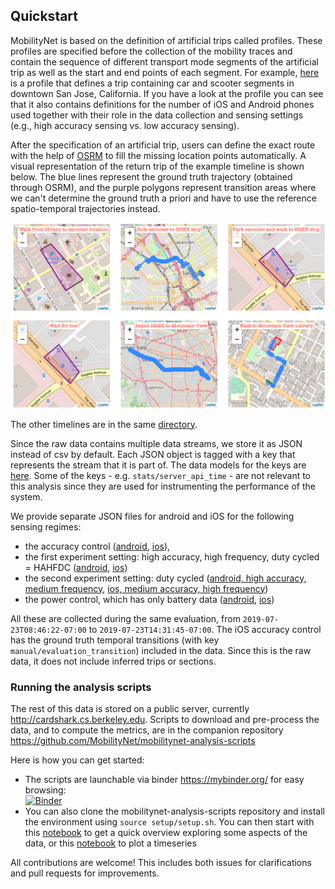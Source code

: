 ## Quickstart

MobilityNet is based on the definition of artificial trips called profiles.
These profiles are specified before the collection of the mobility traces and
contain the sequence of different transport mode segments of the artificial
trip as well as the start and end points of each segment.
For example,
[here](https://github.com/MobilityNet/mobilitynet-analysis-scripts/blob/master/spec_creation/final_sfbayarea/car_scooter_brex_san_jose.json)
is a profile that defines a trip containing car and scooter segments in
downtown San Jose, California.
If you have a look at the profile you can see that it also contains definitions
for the number of iOS and Android phones used together with their role in the
data collection and sensing settings (e.g., high accuracy sensing vs. low
accuracy sensing).

After the specification of an artificial trip, users can define the exact route with the help of
[OSRM](http://project-osrm.org/) to fill the missing location points automatically. 
A visual representation of the return trip of the example timeline is shown below. The
blue lines represent the ground truth trajectory (obtained through OSRM), and the purple polygons
represent transition areas where we can't determine the ground truth a priori
and have to use the reference spatio-temporal trajectories instead.

![sj_to_mtn_view_multi_modal](figs/sj_to_mtn_view_multi_modal.png)

The other timelines are in the same [directory](https://github.com/MobilityNet/mobilitynet-analysis-scripts/tree/master/spec_creation/).

Since the raw data contains multiple data streams, we store it as JSON instead
of csv by default. Each JSON object is tagged with a key that represents the
stream that it is part of. The data models for the keys are
[here](https://github.com/e-mission/e-mission-server/tree/master/emission/core/wrapper).
Some of the keys - e.g. `stats/server_api_time` - are not relevant to this
analysis since they are used for instrumenting the performance of the system.

We provide separate JSON files for android and iOS for the following sensing regimes:
- the accuracy control ([android](samples/android_accuracy_control.json), [ios](samples/ios_accuracy_control.json)),
- the first experiment setting: high accuracy, high frequency, duty cycled = HAHFDC ([android](samples/android_hahfdc.json), [ios](samples/ios_hahfdc.json))
- the second experiment setting: duty cycled ([android, high accuracy, medium frequency](samples/android_hamfdc.json), [ios, medium accuracy, high frequency](samples/ios_mahfdc.json))
- the power control, which has only battery data ([android](samples/android_power_control.json), [ios](samples/ios_power_control.json))

All these are collected during the same evaluation, from
`2019-07-23T08:46:22-07:00` to `2019-07-23T14:31:45-07:00`. The iOS accuracy
control has the ground truth temporal transitions (with key
`manual/evaluation_transition`) included in the data. Since this is the raw
data, it does not include inferred trips or sections.


### Running the analysis scripts

The rest of this data is stored on a public server, currently
http://cardshark.cs.berkeley.edu. Scripts to download and pre-process the data,
and to compute the metrics, are in the companion repository
https://github.com/MobilityNet/mobilitynet-analysis-scripts

Here is how you can get started:

- The scripts are launchable via binder https://mybinder.org/ for easy browsing:  
[![Binder](https://mybinder.org/badge_logo.svg)](https://mybinder.org/v2/gh/MobilityNet/mobilitynet-analysis-scripts.git/master)
- You can also clone the mobilitynet-analysis-scripts repository and install the environment using `source setup/setup.sh`. You can then start with this [notebook](https://github.com/MobilityNet/mobilitynet-analysis-scripts/blob/master/Data_exploration_template.ipynb) to get a quick overview exploring some aspects of the data, or this [notebook](https://github.com/MobilityNet/mobilitynet-analysis-scripts/blob/master/timeline_car_scooter_brex_san_jose.ipynb) to plot a timeseries

All contributions are welcome! This includes both issues for clarifications and
pull requests for improvements.
